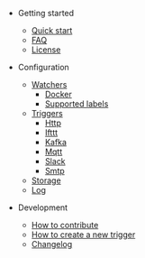 - Getting started
    - [Quick start](getting-started/quick-start)
    - [FAQ](getting-started/faq)
    - [License](getting-started/license)
    
- Configuration
    - [Watchers](configuration/watchers/)
        - [Docker](configuration/watchers/docker)
        - [Supported labels](configuration/watchers/labels)
    - [Triggers](configuration/triggers/)
        - [Http](configuration/triggers/http/)
        - [Ifttt](configuration/triggers/ifttt/)
        - [Kafka](configuration/triggers/kafka/)
        - [Mqtt](configuration/triggers/mqtt/)
        - [Slack](configuration/triggers/slack/)
        - [Smtp](configuration/triggers/smtp/)
    - [Storage](configuration/storage)
    - [Log](configuration/log)

- Development
    - [How to contribute](development/how-to-contribute)
    - [How to create a new trigger](development/how-to-create-new-trigger)
    - [Changelog](CHANGELOG.md)